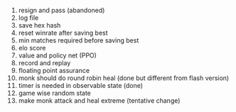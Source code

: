 1. resign and pass (abandoned)
2. log file
3. save hex hash
4. reset winrate after saving best
5. min matches required before saving best
6. elo score
7. value and policy net (PPO)
8. record and replay
9. floating point assurance
10. monk should do round robin heal (done but different from flash version)
11. timer is needed in observable state (done)
12. game wise random state
13. make monk attack and heal extreme (tentative change)
